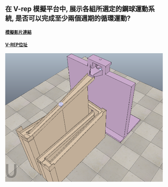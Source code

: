 ## 在 V-rep 模擬平台中, 展示各組所選定的鋼球運動系統, 是否可以完成至少兩個週期的循環運動?

#### [模擬影片連結](https://youtu.be/1ggPqzxGcxE) 

#### [V-REP位址](https://github.com/40523250/40523250_final/blob/gh-pages/鋼球運動系統完成品.ttt)

![](/assets/9a894841-6995-4512-afb8-e476a183f286.png)

